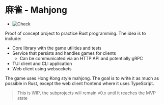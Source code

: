 # 麻雀 - Mahjong

- ![Check](https://github.com/github/docs/actions/workflows/check.yml/badge.svg)

Proof of concept project to practice Rust programming. The idea is to include:

- Core library with the game utilities and tests
- Service that persists and handles games for clients
    - Can be communicated via an HTTP API and potentially gRPC
- TUI client and CLI application
- Web client using websockets

The game uses Hong Kong style mahjong. The goal is to write it as much as
possible in Rust, except the web client frontend where it uses TypeScript.

> This is WIP, the subprojects will remain v0.x until it reaches the MVP state

